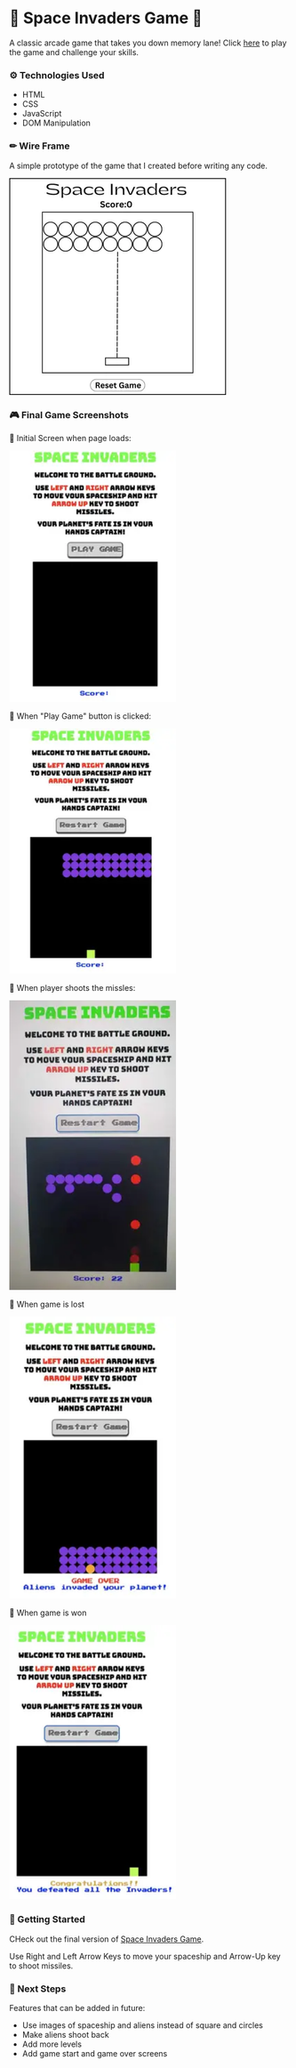 # 👾 Space Invaders Game 👾

A classic arcade game that takes you down memory lane! Click [here](maviakazi.github.io/Space-Invaders/) to play the game and challenge your skills.

### ⚙️ Technologies Used

-   HTML
-   CSS
-   JavaScript
-   DOM Manipulation

### ✏ Wire Frame

A simple prototype of the game that I created before writing any code.

![Wireframe](./misc/wireframe.png)

### 🎮 Final Game Screenshots

🎯 Initial Screen when page loads:

<div>
    <img src="./misc/screenshot-1.png" alt="Screenshot 1" width="300" />
</div>

🎯 When "Play Game" button is clicked:

<div>
    <img src="./misc/screenshot-2.png" alt="Screenshot 2" width="300" />
</div>

🎯 When player shoots the missles:

<div>
    <img src="./misc/screenshot-3.jpeg" alt="Screenshot 2" width="300" />
</div>

🎯 When game is lost

<div>
    <img src="./misc/screenshot-4.png" alt="Screenshot 2" width="300" />
</div>

🎯 When game is won

<div>
    <img src="./misc/screenshot-5.png" alt="Screenshot 2" width="300" />
</div>

### 🏁 Getting Started

CHeck out the final version of [Space Invaders Game](maviakazi.github.io/Space-Invaders/).

Use Right and Left Arrow Keys to move your spaceship and Arrow-Up key to shoot missiles.

### 🚀 Next Steps

Features that can be added in future:

-   Use images of spaceship and aliens instead of square and circles
-   Make aliens shoot back
-   Add more levels
-   Add game start and game over screens
